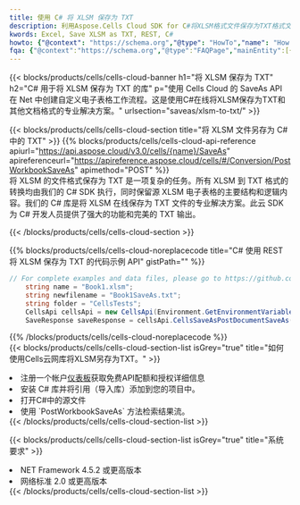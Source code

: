 ```yaml
---
title: 使用 C# 将 XLSM 保存为 TXT
description: 利用Aspose.Cells Cloud SDK for C#将XLSM格式文件保存为TXT格式文件。
kwords: Excel, Save XLSM as TXT, REST, C#
howto: {"@context": "https://schema.org","@type": "HowTo","name": "How to save XLSM as TXT using the Cells Cloud Net library.","description": "How to save XLSM as TXT using the Cells Cloud Net library.","image": {"@type": "ImageObject"},"url": "/net/saveas/xlsm-to-txt/","step": [{ "@type": "HowToStep","name": "How to save XLSM as TXT using the Cells Cloud Net library. step 1", "image": {"@type": "ImageObject",},"url": "/net/saveas/xlsm-to-txt/","text": "Register an account at <a href='https://dashboard.aspose.cloud/'>Dashboard</a> to get free API quota & authorization details",},{ "@type": "HowToStep","name": "How to save XLSM as TXT using the Cells Cloud Net library. step 1", "image": {"@type": "ImageObject",},"url": "/net/saveas/xlsm-to-txt/","text": "Install C# library and add the reference (import the library) to your project.",},{ "@type": "HowToStep","name": "How to save XLSM as TXT using the Cells Cloud Net library. step 1", "image": {"@type": "ImageObject",},"url": "/net/saveas/xlsm-to-txt/","text": "Open the source file in C#",},{ "@type": "HowToStep","name": "How to save XLSM as TXT using the Cells Cloud Net library. step 1", "image": {"@type": "ImageObject",},"url": "/net/saveas/xlsm-to-txt/","text": "Use the `PostWorkbookSaveAs` method to retrieve the resulting stream.",}, ],"supply": {"@type": "HowToSupply","name": "document"},"tool": [{"@type": "HowToTool","name": "Visual Studio, Visual Studio Code, Rider"},{"@type": "HowToTool","name": "Aspose Cells"}],"totalTime": "PT6M"}
fqa: {"@context":"https://schema.org","@type":"FAQPage","mainEntity":[{"@type":"Question","name":"Why save file as other formats file in C# using REST API?","acceptedAnswer":{"@type":"Answer","text":"Documents are encoded in many ways, and some files may be incompatible with the software you use. To open and read such files, just save them as appropriate file formats.<br/><ol><li>Install .NET SDK and add the reference (import the library) to your project.</li><li>Open the source file in C# using REST API.</li><li>Call the PostWorkbookSaveAsRequest() method, passing an output filename with required extension.</li><li>Get the result of save as a separate file.</li></ol>"}},{"@type":"Question","name":"What file formats can I save as with your C# library?","acceptedAnswer":{"@type":"Answer","text":"We support a variety of file formats for conversion using .NET library, including XLSX, Excel, xls , PDF, CSV, HTML, Markdown, XML, PNG, JPG, TIFF, Json, TXT and many more."}},{"@type":"Question","name":"What is the maximum allowed file size for conversion using this .NET library?","acceptedAnswer":{"@type":"Answer","text":"There are no file size limits for format conversions using .NET library."}}]}
---
```

{{< blocks/products/cells/cells-cloud-banner h1="将 XLSM 保存为 TXT" h2="C# 用于将 XLSM 保存为 TXT 的库" p="使用 Cells Cloud 的 SaveAs API 在 Net 中创建自定义电子表格工作流程。这是使用C#在线将XLSM保存为TXT和其他文档格式的专业解决方案。" urlsection="saveas/xlsm-to-txt/" >}}

{{< blocks/products/cells/cells-cloud-section title="将 XLSM 文件另存为 C# 中的 TXT" >}}
{{% blocks/products/cells/cells-cloud-api-reference apiurl="https://api.aspose.cloud/v3.0/cells/{name}/SaveAs" apireferenceurl="https://apireference.aspose.cloud/cells/#/Conversion/PostWorkbookSaveAs" apimethod="POST" %}}
<br/>
将 XLSM 的文件格式保存为 TXT 是一项复杂的任务。所有 XLSM 到 TXT 格式的转换均由我们的 C# SDK 执行，同时保留源 XLSM 电子表格的主要结构和逻辑内容。我们的 C# 库是将 XLSM 在线保存为 TXT 文件的专业解决方案。此云 SDK 为 C# 开发人员提供了强大的功能和完美的 TXT 输出。

{{< /blocks/products/cells/cells-cloud-section >}}

{{% blocks/products/cells/cells-cloud-noreplacecode title="C# 使用 REST 将 XLSM 保存为 TXT 的代码示例 API" gistPath="" %}}
  
```cs
// For complete examples and data files, please go to https://github.com/aspose-cells-cloud/aspose-cells-cloud-dotnet/
    string name = "Book1.xlsm";
    string newfilename = "Book1SaveAs.txt";
    string folder = "CellsTests";
    CellsApi cellsApi = new CellsApi(Environment.GetEnvironmentVariable("ProductClientId"), Environment.GetEnvironmentVariable("ProductClientSecret"));
    SaveResponse saveResponse = cellsApi.CellsSaveAsPostDocumentSaveAs(name, null, newfilename, null,null,folder);
```
  
{{% /blocks/products/cells/cells-cloud-noreplacecode %}}
<br/>
{{< blocks/products/cells/cells-cloud-section-list isGrey="true" title="如何使用Cells云网库将XLSM另存为TXT。" >}}
<li>注册一个帐户<a href="https://dashboard.aspose.cloud/">仪表板</a>获取免费API配额和授权详细信息</li>
<li>安装 C# 库并将引用（导入库）添加到您的项目中。</li>
<li>打开C#中的源文件</li>
<li>使用 `PostWorkbookSaveAs` 方法检索结果流。</li>
{{< /blocks/products/cells/cells-cloud-section-list >}}

{{< blocks/products/cells/cells-cloud-section-list isGrey="true" title="系统要求" >}}
<li>NET Framework 4.5.2 或更高版本</li>
<li>网络标准 2.0 或更高版本</li>
{{< /blocks/products/cells/cells-cloud-section-list >}}
